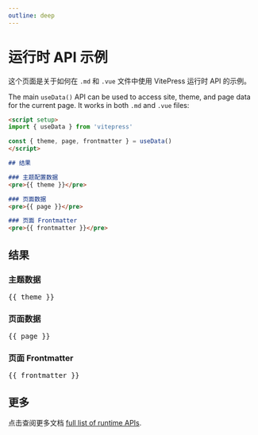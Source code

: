 ```yaml
---
outline: deep
---
```


# 运行时 API 示例

这个页面是关于如何在 `.md` 和 `.vue` 文件中使用 VitePress 运行时 API 的示例。

The main `useData()` API can be used to access site, theme, and page data for the current page. It works in both `.md` and `.vue` files:

```md
<script setup>
import { useData } from 'vitepress'

const { theme, page, frontmatter } = useData()
</script>

## 结果

### 主题配置数据
<pre>{{ theme }}</pre>

### 页面数据
<pre>{{ page }}</pre>

### 页面 Frontmatter
<pre>{{ frontmatter }}</pre>
```

<script setup>
import { useData } from 'vitepress'

const { site, theme, page, frontmatter } = useData()
</script>

## 结果

### 主题数据
<pre>{{ theme }}</pre>

### 页面数据
<pre>{{ page }}</pre>

### 页面 Frontmatter
<pre>{{ frontmatter }}</pre>

## 更多

点击查阅更多文档 [full list of runtime APIs](https://vitepress.dev/reference/runtime-api#usedata).
